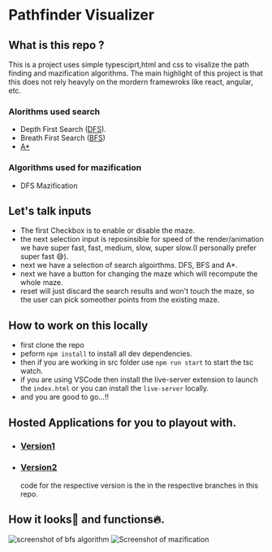 # Pathfinder Visualizer

## What is this repo ?

This is a project uses simple typesciprt,html and css to visalize the path finding and mazification algorithms. The main highlight of this project is that this does not rely heavyly on the mordern framewroks like react, angular, etc.

### Alorithms used search

-   Depth First Search ([DFS](https://en.wikipedia.org/wiki/Depth-first_search)).
-   Breath First Search ([BFS](https://en.wikipedia.org/wiki/Breadth-first_search))
-   [A\*](https://en.wikipedia.org/wiki/A*_search_algorithm)

### Algorithms used for mazification

-   DFS Mazification

## Let's talk inputs

<!-- here there should a screenshot of inputs -->

-   The first Checkbox is to enable or disable the maze.
-   the next selection input is reposinsible for speed of the render/animation we have super fast, fast, medium, slow, super slow.(I personally prefer super fast 😅).
-   next we have a selection of search algoirthms. DFS, BFS and A\*.
-   next we have a button for changing the maze which will recompute the whole maze.
-   reset will just discard the search results and won't touch the maze, so the user can pick someother points from the existing maze.

## How to work on this locally

-   first clone the repo
-   peform `npm install` to install all dev dependencies.
-   then if you are working in src folder use `npm run start` to start the tsc watch.
-   if you are using VSCode then install the live-server extension to launch the `index.html` or you can install the `live-server` locally.
-   and you are good to go...!!

## Hosted Applications for you to playout with.

-   ### [Version1](path-finding-visualizer-ecru.vercel.app/)
-   ### [Version2](https://n-harsha.github.io/Path-finding-visualizer/)

    code for the respective version is the in the respective branches in this repo.

## How it looks👀 and functions🔥.

![screenshot of bfs algorithm](https://github.com/N-Harsha/Path-finding-visualizer/assets/65081180/4a6a91c4-c2b4-4df0-80ad-8470f94cda84)
![Screenshot of mazification](https://github.com/N-Harsha/Path-finding-visualizer/assets/65081180/fd889683-4d0a-459a-984c-2e8d70c85b66)
